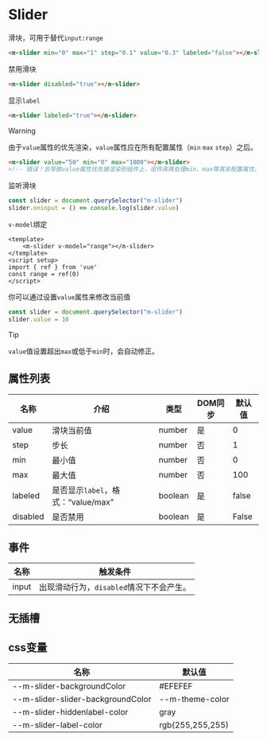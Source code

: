 # Slider

滑块，可用于替代`input:range`

```html view
<m-slider min="0" max="1" step="0.1" value="0.3" labeled="false"></m-slider>
```

禁用滑块

```html view
<m-slider disabled="true"></m-slider>
```

显示`label`

```html view
<m-slider labeled="true"></m-slider>
```

> [!Warning]
>
> 由于`value`属性的优先渲染，`value`属性应在所有配置属性（`min` `max` `step`）之后。
>
> ```html
> <m-slider value="50" min="0" max="1000"></m-slider>
> <!-- 错误！会导致value属性优先被渲染到组件上，组件库再处理min、max等其余配置属性。  ->
> ```

监听滑块

```js
const slider = document.querySelector("m-slider")
slider.oninput = () => console.log(slider.value)
```

`v-model`绑定

```vue
<template>
	<m-slider v-model="range"></m-slider>
</template>
<script setup>
import { ref } from 'vue'
const range = ref(0)
</script>
```

你可以通过设置`value`属性来修改当前值

```js
const slider = document.querySelector("m-slider")
slider.value = 10
```

> [!TIP]
>
> `value`值设置超出`max`或低于`min`时，会自动修正。

## 属性列表

| 名称     | 介绍                               | 类型    | DOM同步 | 默认值 |
| -------- | ---------------------------------- | ------- | ------- | ------ |
| value    | 滑块当前值                         | number  | 是      | 0      |
| step     | 步长                               | number  | 否      | 1      |
| min      | 最小值                             | number  | 否      | 0      |
| max      | 最大值                             | number  | 否      | 100    |
| labeled  | 是否显示`label`，格式：“value/max” | boolean | 是      | false  |
| disabled | 是否禁用                           | boolean | 是      | False  |

## 事件

| 名称  | 触发条件                                 |
| ----- | ---------------------------------------- |
| input | 出现滑动行为，`disabled`情况下不会产生。 |

## 无插槽

## css变量

| 名称                              | 默认值           |
| --------------------------------- | ---------------- |
| --m-slider-backgroundColor        | #EFEFEF          |
| --m-slider-slider-backgroundColor | --m-theme-color  |
| --m-slider-hiddenlabel-color      | gray             |
| --m-slider-label-color            | rgb(255,255,255) |

